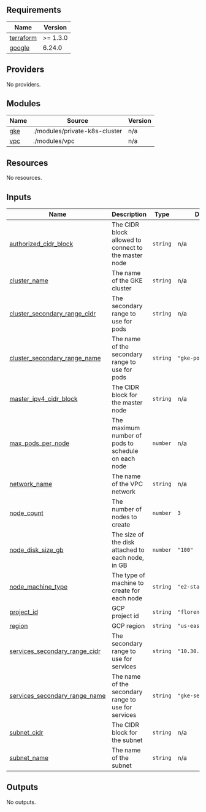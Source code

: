 <!-- BEGIN_TF_DOCS -->
## Requirements

| Name | Version |
|------|---------|
| <a name="requirement_terraform"></a> [terraform](#requirement\_terraform) | >= 1.3.0 |
| <a name="requirement_google"></a> [google](#requirement\_google) | 6.24.0 |

## Providers

No providers.

## Modules

| Name | Source | Version |
|------|--------|---------|
| <a name="module_gke"></a> [gke](#module\_gke) | ./modules/private-k8s-cluster | n/a |
| <a name="module_vpc"></a> [vpc](#module\_vpc) | ./modules/vpc | n/a |

## Resources

No resources.

## Inputs

| Name | Description | Type | Default | Required |
|------|-------------|------|---------|:--------:|
| <a name="input_authorized_cidr_block"></a> [authorized\_cidr\_block](#input\_authorized\_cidr\_block) | The CIDR block allowed to connect to the master node | `string` | n/a | yes |
| <a name="input_cluster_name"></a> [cluster\_name](#input\_cluster\_name) | The name of the GKE cluster | `string` | n/a | yes |
| <a name="input_cluster_secondary_range_cidr"></a> [cluster\_secondary\_range\_cidr](#input\_cluster\_secondary\_range\_cidr) | The secondary range to use for pods | `string` | n/a | yes |
| <a name="input_cluster_secondary_range_name"></a> [cluster\_secondary\_range\_name](#input\_cluster\_secondary\_range\_name) | The name of the secondary range to use for pods | `string` | `"gke-pods"` | no |
| <a name="input_master_ipv4_cidr_block"></a> [master\_ipv4\_cidr\_block](#input\_master\_ipv4\_cidr\_block) | The CIDR block for the master node | `string` | n/a | yes |
| <a name="input_max_pods_per_node"></a> [max\_pods\_per\_node](#input\_max\_pods\_per\_node) | The maximum number of pods to schedule on each node | `number` | n/a | yes |
| <a name="input_network_name"></a> [network\_name](#input\_network\_name) | The name of the VPC network | `string` | n/a | yes |
| <a name="input_node_count"></a> [node\_count](#input\_node\_count) | The number of nodes to create | `number` | `3` | no |
| <a name="input_node_disk_size_gb"></a> [node\_disk\_size\_gb](#input\_node\_disk\_size\_gb) | The size of the disk attached to each node, in GB | `number` | `"100"` | no |
| <a name="input_node_machine_type"></a> [node\_machine\_type](#input\_node\_machine\_type) | The type of machine to create for each node | `string` | `"e2-standard-2"` | no |
| <a name="input_project_id"></a> [project\_id](#input\_project\_id) | GCP project id | `string` | `"florenciacomuzzi"` | no |
| <a name="input_region"></a> [region](#input\_region) | GCP region | `string` | `"us-east1"` | no |
| <a name="input_services_secondary_range_cidr"></a> [services\_secondary\_range\_cidr](#input\_services\_secondary\_range\_cidr) | The secondary range to use for services | `string` | `"10.30.0.0/16"` | no |
| <a name="input_services_secondary_range_name"></a> [services\_secondary\_range\_name](#input\_services\_secondary\_range\_name) | The name of the secondary range to use for services | `string` | `"gke-services"` | no |
| <a name="input_subnet_cidr"></a> [subnet\_cidr](#input\_subnet\_cidr) | The CIDR block for the subnet | `string` | n/a | yes |
| <a name="input_subnet_name"></a> [subnet\_name](#input\_subnet\_name) | The name of the subnet | `string` | n/a | yes |

## Outputs

No outputs.
<!-- END_TF_DOCS -->
